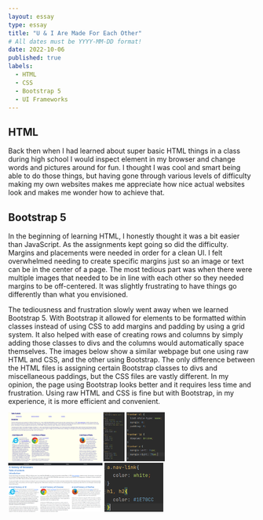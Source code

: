 ```yaml
---
layout: essay
type: essay
title: "U & I Are Made For Each Other"
# All dates must be YYYY-MM-DD format!
date: 2022-10-06
published: true
labels:
  - HTML
  - CSS
  - Bootstrap 5
  - UI Frameworks
---
```



## HTML
Back then when I had learned about super basic HTML things in a class during high school I would inspect element in my browser and change words and pictures around for fun. I thought I was cool and smart being able to do those things, but having gone through various levels of difficulty making my own websites makes me appreciate how nice actual websites look and makes me wonder how to achieve that.

## Bootstrap 5
In the beginning of learning HTML, I honestly thought it was a bit easier than JavaScript. As the assignments kept going so did the difficulty. Margins and placements were needed in order for a clean UI. I felt overwhelmed needing to create specific margins just so an image or text can be in the center of a page. The most tedious part was when there were multiple images that needed to be in line with each other so they needed margins to be off-centered. It was slightly frustrating to have things go differently than what you envisioned.

The tediousness and frustration slowly went away when we learned Bootstrap 5. With Bootstrap it allowed for elements to be formatted within classes instead of using CSS to add margins and padding by using a grid system. It also helped with ease of creating rows and columns by simply adding those classes to divs and the columns would automatically space themselves. The images below show a similar webpage but one using raw HTML and CSS, and the other using Bootstrap. The only difference between the HTML files is assigning certain Bootstrap classes to divs and miscellaneous paddings, but the CSS files are vastly different. In my opinion, the page using Bootstrap looks better and it requires less time and frustration. Using raw HTML and CSS is fine but with Bootstrap, in my experience, it is more efficient and convenient.

<img class="img-fluid" src="/img/ui_essay_pics/browserhistorycol.png" height="100">
<img class="img-fluid" src="/img/ui_essay_pics/browserhistcss1.png" height="100">
<img class="img-fluid" src="/img/ui_essay_pics/browserhistcss2.png" height="100">
<img class="img-fluid" src="/img/ui_essay_pics/browserhistorycolboot.png" height="100">
<img class="img-fluid" src="/img/ui_essay_pics/browserhistbootcss.png" height="100">
